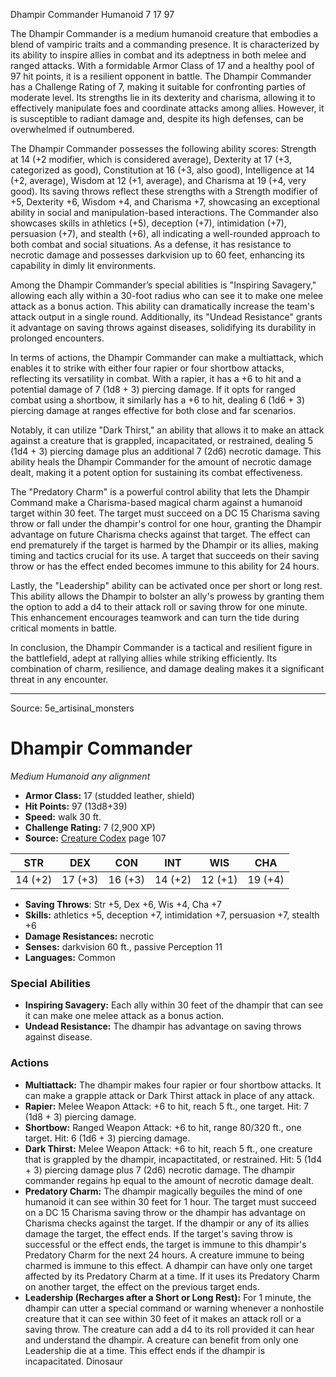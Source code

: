 <MonsterName/>Dhampir Commander</MonsterName>
<CreatureType/>Humanoid</CreatureType>
<CR/>7</CR>
<AC/>17</AC>
<HP/>97</HP>
<summary>The Dhampir Commander is a medium humanoid creature that embodies a blend of vampiric traits and a commanding presence. It is characterized by its ability to inspire allies in combat and its adeptness in both melee and ranged attacks. With a formidable Armor Class of 17 and a healthy pool of 97 hit points, it is a resilient opponent in battle. The Dhampir Commander has a Challenge Rating of 7, making it suitable for confronting parties of moderate level. Its strengths lie in its dexterity and charisma, allowing it to effectively manipulate foes and coordinate attacks among allies. However, it is susceptible to radiant damage and, despite its high defenses, can be overwhelmed if outnumbered. </summary>

<detail>

The Dhampir Commander possesses the following ability scores: Strength at 14 (+2 modifier, which is considered average), Dexterity at 17 (+3, categorized as good), Constitution at 16 (+3, also good), Intelligence at 14 (+2, average), Wisdom at 12 (+1, average), and Charisma at 19 (+4, very good). Its saving throws reflect these strengths with a Strength modifier of +5, Dexterity +6, Wisdom +4, and Charisma +7, showcasing an exceptional ability in social and manipulation-based interactions. The Commander also showcases skills in athletics (+5), deception (+7), intimidation (+7), persuasion (+7), and stealth (+6), all indicating a well-rounded approach to both combat and social situations. As a defense, it has resistance to necrotic damage and possesses darkvision up to 60 feet, enhancing its capability in dimly lit environments.

Among the Dhampir Commander’s special abilities is "Inspiring Savagery," allowing each ally within a 30-foot radius who can see it to make one melee attack as a bonus action. This ability can dramatically increase the team's attack output in a single round. Additionally, its "Undead Resistance" grants it advantage on saving throws against diseases, solidifying its durability in prolonged encounters.

In terms of actions, the Dhampir Commander can make a multiattack, which enables it to strike with either four rapier or four shortbow attacks, reflecting its versatility in combat. With a rapier, it has a +6 to hit and a potential damage of 7 (1d8 + 3) piercing damage. If it opts for ranged combat using a shortbow, it similarly has a +6 to hit, dealing 6 (1d6 + 3) piercing damage at ranges effective for both close and far scenarios. 

Notably, it can utilize "Dark Thirst," an ability that allows it to make an attack against a creature that is grappled, incapacitated, or restrained, dealing 5 (1d4 + 3) piercing damage plus an additional 7 (2d6) necrotic damage. This ability heals the Dhampir Commander for the amount of necrotic damage dealt, making it a potent option for sustaining its combat effectiveness. 

The "Predatory Charm" is a powerful control ability that lets the Dhampir Command make a Charisma-based magical charm against a humanoid target within 30 feet. The target must succeed on a DC 15 Charisma saving throw or fall under the dhampir's control for one hour, granting the Dhampir advantage on future Charisma checks against that target. The effect can end prematurely if the target is harmed by the Dhampir or its allies, making timing and tactics crucial for its use. A target that succeeds on their saving throw or has the effect ended becomes immune to this ability for 24 hours. 

Lastly, the "Leadership" ability can be activated once per short or long rest. This ability allows the Dhampir to bolster an ally's prowess by granting them the option to add a d4 to their attack roll or saving throw for one minute. This enhancement encourages teamwork and can turn the tide during critical moments in battle. 

In conclusion, the Dhampir Commander is a tactical and resilient figure in the battlefield, adept at rallying allies while striking efficiently. Its combination of charm, resilience, and damage dealing makes it a significant threat in any encounter.</detail>



---

Source: 5e_artisinal_monsters

# Dhampir Commander

*Medium* *Humanoid* *any alignment*

- **Armor Class:** 17 (studded leather, shield)
- **Hit Points:** 97 (13d8+39)
- **Speed:** walk 30 ft.
- **Challenge Rating:** 7 (2,900 XP)
- **Source:** [Creature Codex](https://koboldpress.com/kpstore/product/creature-codex-for-5th-edition-dnd) page 107

| STR | DEX | CON | INT | WIS | CHA |
| --- | --- | --- | --- | --- | --- |
| 14 (+2) | 17 (+3) | 16 (+3) | 14 (+2) | 12 (+1) | 19 (+4) |

- **Saving Throws**: Str +5, Dex +6, Wis +4, Cha +7
- **Skills:** athletics +5, deception +7, intimidation +7, persuasion +7, stealth +6
- **Damage Resistances:** necrotic
- **Senses:** darkvision 60 ft., passive Perception 11
- **Languages:** Common

### Special Abilities

- **Inspiring Savagery:** Each ally within 30 feet of the dhampir that can see it can make one melee attack as a bonus action.
- **Undead Resistance:** The dhampir has advantage on saving throws against disease.

### Actions

- **Multiattack:** The dhampir makes four rapier or four shortbow attacks. It can make a grapple attack or Dark Thirst attack in place of any attack.
- **Rapier:** Melee Weapon Attack: +6 to hit, reach 5 ft., one target. Hit: 7 (1d8 + 3) piercing damage.
- **Shortbow:** Ranged Weapon Attack: +6 to hit, range 80/320 ft., one target. Hit: 6 (1d6 + 3) piercing damage.
- **Dark Thirst:** Melee Weapon Attack: +6 to hit, reach 5 ft., one creature that is grappled by the dhampir, incapactitated, or restrained. Hit: 5 (1d4 + 3) piercing damage plus 7 (2d6) necrotic damage. The dhampir commander regains hp equal to the amount of necrotic damage dealt.
- **Predatory Charm:** The dhampir magically beguiles the mind of one humanoid it can see within 30 feet for 1 hour. The target must succeed on a DC 15 Charisma saving throw or the dhampir has advantage on Charisma checks against the target. If the dhampir or any of its allies damage the target, the effect ends. If the target's saving throw is successful or the effect ends, the target is immune to this dhampir's Predatory Charm for the next 24 hours. A creature immune to being charmed is immune to this effect. A dhampir can have only one target affected by its Predatory Charm at a time. If it uses its Predatory Charm on another target, the effect on the previous target ends.
- **Leadership (Recharges after a Short or Long Rest):** For 1 minute, the dhampir can utter a special command or warning whenever a nonhostile creature that it can see within 30 feet of it makes an attack roll or a saving throw. The creature can add a d4 to its roll provided it can hear and understand the dhampir. A creature can benefit from only one Leadership die at a time. This effect ends if the dhampir is incapacitated. Dinosaur




